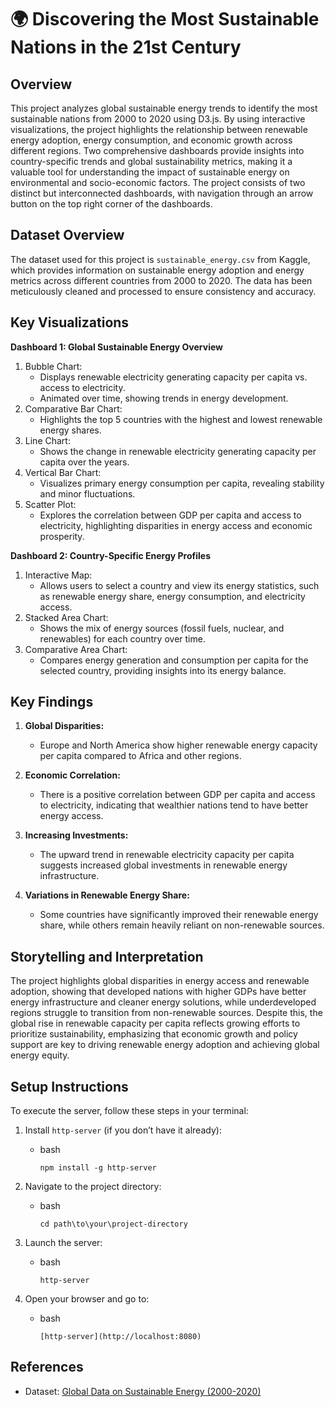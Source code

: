 # 🌍 Discovering the Most Sustainable Nations in the 21st Century

## Overview
This project analyzes global sustainable energy trends to identify the most sustainable nations from 2000 to 2020 using D3.js. By using interactive visualizations, the project highlights the relationship between renewable energy adoption, energy consumption, and economic growth across different regions. Two comprehensive dashboards provide insights into country-specific trends and global sustainability metrics, making it a valuable tool for understanding the impact of sustainable energy on environmental and socio-economic factors. The project consists of two distinct but interconnected dashboards, with navigation through an arrow button on the top right corner of the dashboards. 

## Dataset Overview
The dataset used for this project is `sustainable_energy.csv` from Kaggle, which provides information on sustainable energy adoption and energy metrics across different countries from 2000 to 2020. The data has been meticulously cleaned and processed to ensure consistency and accuracy.
    

## Key Visualizations
**Dashboard 1: Global Sustainable Energy Overview**
1. Bubble Chart:
      - Displays renewable electricity generating capacity per capita vs. access to electricity.
      - Animated over time, showing trends in energy development.
2. Comparative Bar Chart:
      - Highlights the top 5 countries with the highest and lowest renewable energy shares.
3. Line Chart:
      - Shows the change in renewable electricity generating capacity per capita over the years.
4. Vertical Bar Chart:
      - Visualizes primary energy consumption per capita, revealing stability and minor fluctuations.
5. Scatter Plot:
      - Explores the correlation between GDP per capita and access to electricity, highlighting disparities in energy access and economic prosperity.

**Dashboard 2: Country-Specific Energy Profiles**
1. Interactive Map:
      - Allows users to select a country and view its energy statistics, such as renewable energy share, energy consumption, and electricity access.
2. Stacked Area Chart:
      - Shows the mix of energy sources (fossil fuels, nuclear, and renewables) for each country over time.
3. Comparative Area Chart:
      - Compares energy generation and consumption per capita for the selected country, providing insights into its energy balance.

## Key Findings
1. **Global Disparities:**
   - Europe and North America show higher renewable energy capacity per capita compared to Africa and other regions.
    
2. **Economic Correlation:**
   - There is a positive correlation between GDP per capita and access to electricity, indicating that wealthier nations tend to have better energy access.
    
3. **Increasing Investments:**
   - The upward trend in renewable electricity capacity per capita suggests increased global investments in renewable energy infrastructure.

4. **Variations in Renewable Energy Share:**
   - Some countries have significantly improved their renewable energy share, while others remain heavily reliant on non-renewable sources.
  
## Storytelling and Interpretation
The project highlights global disparities in energy access and renewable adoption, showing that developed nations with higher GDPs have better energy infrastructure and cleaner energy solutions, while underdeveloped regions struggle to transition from non-renewable sources. Despite this, the global rise in renewable capacity per capita reflects growing efforts to prioritize sustainability, emphasizing that economic growth and policy support are key to driving renewable energy adoption and achieving global energy equity.

## Setup Instructions
To execute the server, follow these steps in your terminal:
1) Install `http-server` (if you don’t have it already):
   - bash
     ```
     npm install -g http-server
     ```
 
2) Navigate to the project directory:
   - bash
     ```
     cd path\to\your\project-directory
     ```
   
3) Launch the server:
   - bash
     ```
     http-server
     ```
4) Open your browser and go to:
   - bash
     ```
     [http-server](http://localhost:8080)
     ```

## References
- Dataset: [Global Data on Sustainable Energy (2000-2020)](https://www.kaggle.com/datasets/anshtanwar/global-data-on-sustainable-energy)

